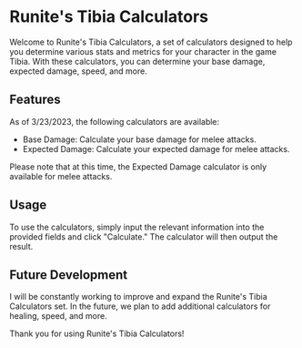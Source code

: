 # Runite's Tibia Calculators

Welcome to Runite's Tibia Calculators, a set of calculators designed to help you determine various stats and metrics for your character in the game Tibia. With these calculators, you can determine your base damage, expected damage, speed, and more. 

## Features

As of 3/23/2023, the following calculators are available:

- Base Damage: Calculate your base damage for melee attacks.
- Expected Damage: Calculate your expected damage for melee attacks.

Please note that at this time, the Expected Damage calculator is only available for melee attacks. 

## Usage

To use the calculators, simply input the relevant information into the provided fields and click "Calculate." The calculator will then output the result. 

## Future Development
I will be constantly working to improve and expand the Runite's Tibia Calculators set. In the future, we plan to add additional calculators for healing, speed, and more. 

Thank you for using Runite's Tibia Calculators!
